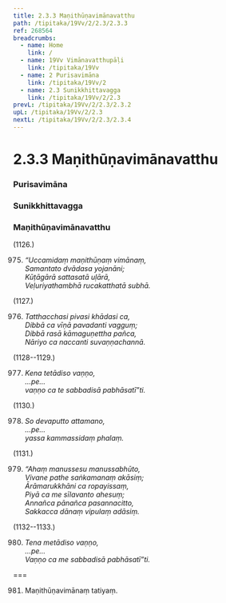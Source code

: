 ```yaml
---
title: 2.3.3 Maṇithūṇavimānavatthu
path: /tipitaka/19Vv/2/2.3/2.3.3
ref: 268564
breadcrumbs:
  - name: Home
    link: /
  - name: 19Vv Vimānavatthupāḷi
    link: /tipitaka/19Vv
  - name: 2 Purisavimāna
    link: /tipitaka/19Vv/2
  - name: 2.3 Sunikkhittavagga
    link: /tipitaka/19Vv/2/2.3
prevL: /tipitaka/19Vv/2/2.3/2.3.2
upL: /tipitaka/19Vv/2/2.3
nextL: /tipitaka/19Vv/2/2.3/2.3.4
---
```


# 2.3.3 Maṇithūṇavimānavatthu

### Purisavimāna

### Sunikkhittavagga

### Maṇithūṇavimānavatthu

(1126.)

975. _“Uccamidaṃ maṇithūṇaṃ vimānaṃ,_  
_Samantato dvādasa yojanāni;_  
_Kūṭāgārā sattasatā uḷārā,_  
_Veḷuriyathambhā rucakatthatā subhā._  


(1127.)

976. _Tatthacchasi pivasi khādasi ca,_  
_Dibbā ca vīṇā pavadanti vagguṃ;_  
_Dibbā rasā kāmaguṇettha pañca,_  
_Nāriyo ca naccanti suvaṇṇachannā._  


(1128--1129.)

977. _Kena tetādiso vaṇṇo,_  
_…pe…_  
_vaṇṇo ca te sabbadisā pabhāsatī”ti._  


(1130.)

978. _So devaputto attamano,_  
_…pe…_  
_yassa kammassidaṃ phalaṃ._  


(1131.)

979. _“Ahaṃ manussesu manussabhūto,_  
_Vivane pathe saṅkamanaṃ akāsiṃ;_  
_Ārāmarukkhāni ca ropayissaṃ,_  
_Piyā ca me sīlavanto ahesuṃ;_  
_Annañca pānañca pasannacitto,_  
_Sakkacca dānaṃ vipulaṃ adāsiṃ._  


(1132--1133.)

980. _Tena metādiso vaṇṇo,_  
_…pe…_  
_Vaṇṇo ca me sabbadisā pabhāsatī”ti._  


===

981. Maṇithūṇavimānaṃ tatiyaṃ.




